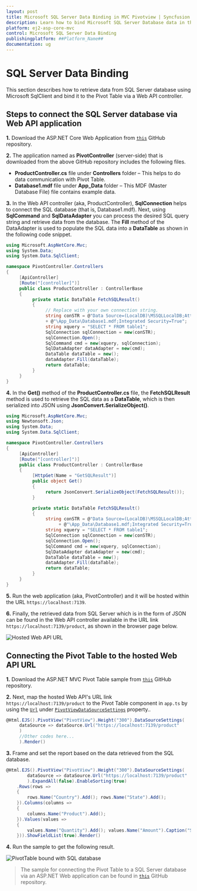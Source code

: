 ```yaml
---
layout: post
title: Microsoft SQL Server Data Binding in MVC Pivotview | Syncfusion
description: Learn how to bind Microsoft SQL Server Database data in the Syncfusion ASP.NET MVC Pivotview component of Syncfusion Essential JS 2 and more.
platform: ej2-asp-core-mvc
control: Microsoft SQL Server Data Binding
publishingplatform: ##Platform_Name##
documentation: ug
---
```


# SQL Server Data Binding

This section describes how to retrieve data from SQL Server database using Microsoft SqlClient and bind it to the Pivot Table via a Web API controller.

## Steps to connect the SQL Server database via Web API application

**1.** Download the ASP.NET Core Web Application from [`this`](https://github.com/SyncfusionExamples/how-to-bind-SQL-database-to-pivot-table) GitHub repository.

**2.** The application named as **PivotController** (server-side) that is downloaded from the above GitHub repository includes the following files.

* **ProductController.cs** file under **Controllers** folder – This helps to do data communication with Pivot Table.
* **Database1.mdf** file under **App_Data** folder – This MDF (Master Database File) file contains example data.

**3.** In the Web API controller (aka, ProductController), **SqlConnection** helps to connect the SQL database (that is, Database1.mdf). Next, using **SqlCommand** and **SqlDataAdapter** you can process the desired SQL query string and retrieve data from the database. The **Fill** method of the DataAdapter is used to populate the SQL data into a **DataTable** as shown in the following code snippet.

```csharp
using Microsoft.AspNetCore.Mvc;
using System.Data;
using System.Data.SqlClient;

namespace PivotController.Controllers
{
     [ApiController]
     [Route("[controller]")]
     public class ProductController : ControllerBase
     {
          private static DataTable FetchSQLResult()
          {
               // Replace with your own connection string.
               string conSTR = @"Data Source=(LocalDB)\MSSQLLocalDB;AttachDbFilename=" + Environment.CurrentDirectory
               + @"\App_Data\Database1.mdf;Integrated Security=True";
               string xquery = "SELECT * FROM table1";
               SqlConnection sqlConnection = new(conSTR);
               sqlConnection.Open();
               SqlCommand cmd = new(xquery, sqlConnection);
               SqlDataAdapter dataAdapter = new(cmd);
               DataTable dataTable = new();
               dataAdapter.Fill(dataTable);
               return dataTable;
          }
     }
}

```

**4.** In the **Get()** method of the **ProductController.cs** file, the **FetchSQLResult** method is used to retrieve the SQL data as a **DataTable**, which is then serialized into JSON using **JsonConvert.SerializeObject()**.

```csharp
using Microsoft.AspNetCore.Mvc;
using Newtonsoft.Json;
using System.Data;
using System.Data.SqlClient;

namespace PivotController.Controllers
{
     [ApiController]
     [Route("[controller]")]
     public class ProductController : ControllerBase
     {
          [HttpGet(Name = "GetSQLResult")]
          public object Get()
          {
               return JsonConvert.SerializeObject(FetchSQLResult());
          }

          private static DataTable FetchSQLResult()
          {
               string conSTR = @"Data Source=(LocalDB)\MSSQLLocalDB;AttachDbFilename=" + Environment.CurrentDirectory
                    + @"\App_Data\Database1.mdf;Integrated Security=True";
               string xquery = "SELECT * FROM table1";
               SqlConnection sqlConnection = new(conSTR);
               sqlConnection.Open();
               SqlCommand cmd = new(xquery, sqlConnection);
               SqlDataAdapter dataAdapter = new(cmd);
               DataTable dataTable = new();
               dataAdapter.Fill(dataTable);
               return dataTable;
          }
     }
}

```

**5.** Run the web application (aka, PivotController) and it will be hosted within the URL `https://localhost:7139`.

**6.** Finally, the retrieved data from SQL Server which is in the form of JSON can be found in the Web API controller available in the URL link `https://localhost:7139/product`, as shown in the browser page below.

![Hosted Web API URL](images/code-web-app.png)

## Connecting the Pivot Table to the hosted Web API URL

**1.** Download the ASP.NET MVC Pivot Table sample from [`this`](https://github.com/SyncfusionExamples/how-to-bind-SQL-database-to-pivot-table) GitHub repository.

**2.** Next, map the hosted Web API's URL link `https://localhost:7139/product` to the Pivot Table component in `app.ts` by using the  [`Url`](https://help.syncfusion.com/cr/aspnetmvc-js2/Syncfusion.EJ2.PivotView.PivotViewDataSourceSettings.html#Syncfusion_EJ2_PivotView_PivotViewDataSourceSettings_Url) under [`PivotViewDataSourceSettings`](https://help.syncfusion.com/cr/aspnetmvc-js2/Syncfusion.EJ2.PivotView.PivotViewDataSourceSettingsBuilder.html) property..

```csharp
@Html.EJS().PivotView("PivotView").Height("300").DataSourceSettings(
     dataSource => dataSource.Url("https://localhost:7139/product"
     )
     //Other codes here...
     ).Render()

```

**3.** Frame and set the report based on the data retrieved from the SQL database.

```csharp
@Html.EJS().PivotView("PivotView").Height("300").DataSourceSettings(
        dataSource => dataSource.Url("https://localhost:7139/product"
        ).ExpandAll(false).EnableSorting(true)
    .Rows(rows =>
    {
        rows.Name("Country").Add(); rows.Name("State").Add();
    }).Columns(columns =>
    {
        columns.Name("Product").Add();
    }).Values(values =>
    {
        values.Name("Quantity").Add(); values.Name("Amount").Caption("Sold Amount").Add();
    })).ShowFieldList(true).Render()

```

**4.** Run the sample to get the following result.

![PivotTable bound with SQL database](images/sql-data-binding.png)

> The sample for connecting the Pivot Table to a SQL Server database via an ASP.NET Web application can be found in [`this`](https://github.com/SyncfusionExamples/how-to-bind-SQL-database-to-pivot-table) GitHub repository.
